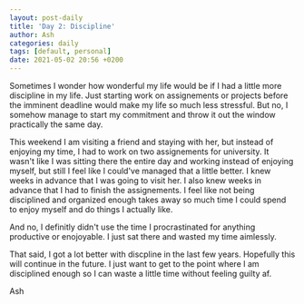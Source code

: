 ```yaml
---
layout: post-daily
title: 'Day 2: Discipline'
author: Ash
categories: daily
tags: [default, personal]
date: 2021-05-02 20:56 +0200
---
```

Sometimes I wonder how wonderful my life would be if I had a little more discipline in my life. Just starting work on assignements or projects before the imminent deadline would make my life so much less stressful. But no, I somehow manage to start my commitment and throw it out the window practically the same day.

This weekend I am visiting a friend and staying with her, but instead of enjoying my time, I had to work on two assignements for university. It wasn't like I was sitting there the entire day and working instead of enjoying myself, but still I feel like I could've managed that a little better. I knew weeks in advance that I was going to visit her. I also knew weeks in advance that I had to finish the assignements. I feel like not being disciplined and organized enough takes away so much time I could spend to enjoy myself and do things I actually like. 

And no, I definitly didn't use the time I procrastinated for anything productive or enojoyable. I just sat there and wasted my time aimlessly.

That said, I got a lot better with discpline in the last few years. Hopefully this will continue in the future. I just want to get to the point where I am disciplined enough so I can waste a little time without feeling guilty af.

Ash
